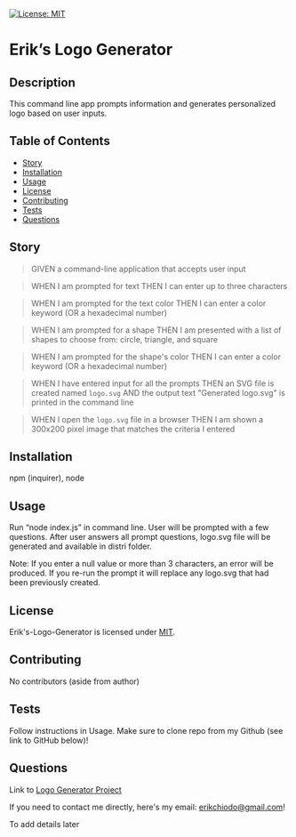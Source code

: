 [![License: MIT](https://img.shields.io/badge/License-MIT-blue.svg)](https://opensource.org/licenses/mit)

# Erik’s Logo Generator

## Description

This command line app prompts information and generates personalized logo based on user inputs.

## Table of Contents

- [Story](#story)
- [Installation](#installation)
- [Usage](#usage)
- [License](#license)
- [Contributing](#contributing)
- [Tests](#tests)
- [Questions](#questions)

## Story

> GIVEN a command-line application that accepts user input

> WHEN I am prompted for text
> THEN I can enter up to three characters

> WHEN I am prompted for the text color
> THEN I can enter a color keyword (OR a hexadecimal number)

> WHEN I am prompted for a shape
> THEN I am presented with a list of shapes to choose from: circle, triangle, and square

> WHEN I am prompted for the shape's color
> THEN I can enter a color keyword (OR a hexadecimal number)

> WHEN I have entered input for all the prompts
> THEN an SVG file is created named `logo.svg`
> AND the output text "Generated logo.svg" is printed in the command line

> WHEN I open the `logo.svg` file in a browser
> THEN I am shown a 300x200 pixel image that matches the criteria I entered

## Installation

npm (inquirer), node

## Usage

Run “node index.js” in command line. User will be prompted with a few questions. After user answers all prompt questions, logo.svg file will be generated and available in distri folder.

Note: If you enter a null value or more than 3 characters, an error will be produced. If you re-run the prompt it will replace any logo.svg that had been previously created.

## License

Erik's-Logo-Generator is licensed under [MIT](https://opensource.org/licenses/mit).

## Contributing

No contributors (aside from author)

## Tests

Follow instructions in Usage. Make sure to clone repo from my Github (see link to GitHub below)!

## Questions

Link to [Logo Generator Project](https://github.com/erikchiodo/eriks-logo-generator)

If you need to contact me directly, here's my email: erikchiodo@gmail.com!

To add details later
